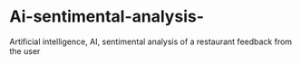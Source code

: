 # Ai-sentimental-analysis-
Artificial intelligence, AI, sentimental analysis of a restaurant feedback from the user
